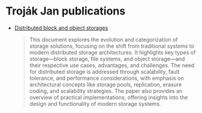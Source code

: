 # Troják Jan publications

- [Distributed block and object storages](https://pub.zezav.cz/distributed_block_and_object_storages.pdf)
    > This document explores the evolution and categorization of storage solutions, focusing on the shift from traditional systems to modern distributed storage architectures. It highlights key types of storage—block storage, file systems, and object storage—and their respective use cases, advantages, and challenges. The need for distributed storage is addressed through scalability, fault tolerance, and performance considerations, with emphasis on architectural concepts like storage pools, replication, erasure coding, and scalability strategies. The paper also provides an overview of practical implementations, offering insights into the design and functionality of modern storage systems.
